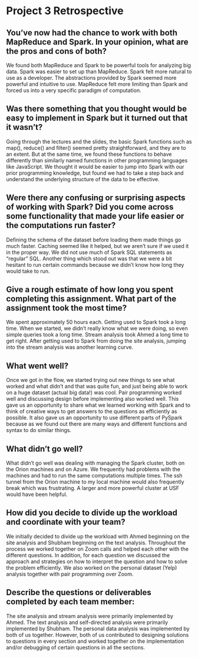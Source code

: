 # Project 3 Retrospective

## You’ve now had the chance to work with both MapReduce and Spark. In your opinion, what are the pros and cons of both?
We found both MapReduce and Spark to be powerful tools for analyzing big data. Spark was easier to set up than MapReduce. Spark felt more natural to use as a developer. The abstractions provided by Spark seemed more powerful and intuitive to use. MapReduce felt more limiting than Spark and forced us into a very specific paradigm of computation.

## Was there something that you thought would be easy to implement in Spark but it turned out that it wasn’t?
Going through the lectures and the slides, the basic Spark functions such as map(), reduce() and filter() seemed pretty straightforward, and they are to an extent. But at the same time, we found these functions to behave differently than similarly named functions in other programming languages like JavaScript. We thought it would be easier to jump into Spark with our prior programming knowledge, but found we had to take a step back and understand the underlying structure of the data to be effective.

## Were there any confusing or surprising aspects of working with Spark? Did you come across some functionality that made your life easier or the computations run faster?
Defining the schema of the dataset before loading them made things go much faster. Caching seemed like it helped, but we aren’t sure if we used it in the proper way.
We did not use much of Spark SQL statements as “regular” SQL. Another thing which stood out was that we were a bit hesitant to run certain commands because we didn’t know how long they would take to run.

## Give a rough estimate of how long you spent completing this assignment. What part of the assignment took the most time?
We spent approximately 50 hours each. Getting used to Spark took a long time. When we started, we didn’t really know what we were doing, so even simple queries took a long time. Stream analysis took Ahmed a long time to get right. After getting used to Spark from doing the site analysis, jumping into the stream analysis was another learning curve.

## What went well?

Once we got in the flow, we started trying out new things to see what worked and what didn’t and that was quite fun, and just being able to work on a huge dataset (actual big data!) was cool. Pair programming worked well and discussing design before implementing also worked well. This gave us an opportunity to share what we learned working with Spark and to think of creative ways to get answers to the questions as efficiently as possible. It also gave us an opportunity to use different parts of PySpark because as we found out there are many ways and different functions and syntax to do similar things.

## What didn’t go well?
What didn’t go well was dealing with managing the Spark cluster, both on the Orion machines and on Azure. We frequently had problems with the machines and had to run the same computations multiple times. The ssh tunnel from the Orion machine to my local machine would also frequently break which was frustrating. A larger and more powerful cluster at USF would have been helpful.

## How did you decide to divide up the workload and coordinate with your team?
We initially decided to divide up the workload with Ahmed beginning on the site analysis and Shubham beginning on the text analysis. Throughout the process we worked together on Zoom calls and helped each other with the different questions. In addition, for each question we discussed the approach and strategies on how to interpret the question and how to solve the problem efficiently. We also worked on the personal dataset (Yelp) analysis together with pair programming over Zoom.

## Describe the questions or deliverables completed by each team member:
The site analysis and stream analysis were primarily implemented by Ahmed. The text analysis and self-directed analysis were primarily implemented by Shubham. The personal data analysis was implemented by both of us together. However, both of us contributed to designing solutions to questions in every section and worked together on the implementation and/or debugging of certain questions in all the sections.
